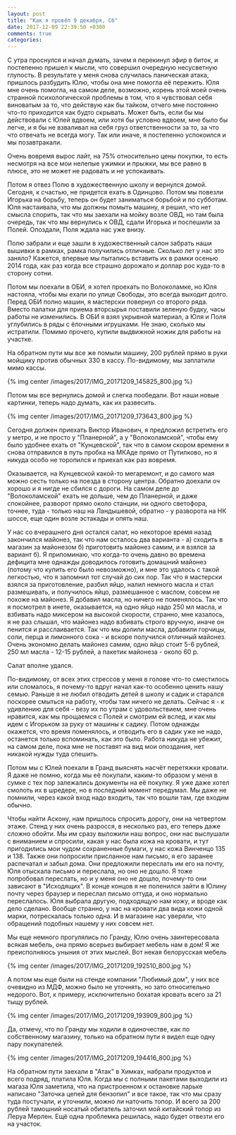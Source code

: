 ```yaml
---
layout: post
title: "Как я провёл 9 декабря, Сб"
date: 2017-12-09 22:39:50 +0300
comments: true
categories: 
---
```

С утра проснулся и начал думать, зачем я перекинул эфир в биток, и постепенно пришел к мысли, что совершил очередную несусветную глупость. В результате у меня снова случилась паническая атака, пришлось разбудить Юлю, чтобы она мне помогла её пережить. Юля мне очень помогла, на самом деле, возможно, корень этой моей очень странной психологической проблемы в том, что я чувствовал себя виноватым за то, что действую как бы тайком, отчего мне постоянно что-то приходится как будто скрывать. Может быть, если бы мы действовали с Юлей вдвоем, или хотя бы условно вдвоем, мне было бы легче, и я бы не взваливал на себя груз ответственности за то, за что что отвечать не всегда могу. Так или иначе, я постепенно успокоился и мы позавтракали.

Очень вовремя вырос лайт, на 75% относительно цены покупки, то есть несмотря на все мои нелепые ужимки и прыжки, мы все равно в плюсе, это не может не радовать и не успокаивать.

Потом я отвез Полю в художественную школу и вернулся домой. Сегодня, к счастью, не придется ехать в Одинцово. Потом мы повезли Игорька на борьбу, теперь он будет заниматься борьбой и по субботам. Юля настаивала, что мы должны помыть машину, я решил, что нет смысла спорить, так что мы заехали на мойку возле ОВД, но там была очередь, так что мы вернулись к ОВД, сдали Игорька и поспешили за Полей. Опоздали, Поля ждала нас уже внизу.

Полю забрали и еще зашли в художественный салон забрать наши вышивки в рамках, рамка получились отличные. Сколько лет у нас это заняло? Кажется, впервые мы пытались вставить их в рамки осенью 2014 года, как раз когда все страшно дорожало и доллар рос куда-то в сторону сотни. 

Потом мы поехали в ОБИ, я хотел проехать по Волоколамке, но Юля настояла, чтобы мы ехали по улице Свободы, это всегда выходит долго. Перед ОБИ полно машин, я мастерски повернул со второго ряда. Вместо палатки для приема вторсырья поставили зеленую будку, часы работы не изменились. В ОБИ я взял укрывной материал, а Юля и Поля углубились в ряды с ёлочными игрушками. Не знаю, сколько мы истратили. Помимо прочего, купили выдвижной ножик для работы на участке.

На обратном пути мы все же помыли машину, 200 рублей прямо в руки мойщику против обычных 330 в кассу. По-видимому, мы заплатили мимо кассы. 
 
{% img center /images/2017/IMG_20171209_145825_800.jpg %}

Потом мы все вернулись домой и слегка пообедали. Вот наши новые картинки, теперь надо думать, как их развесить.

{% img center /images/2017/IMG_20171209_173643_800.jpg %}

Сегодня должен приехать Виктор Иванович, я предложил встретить его у метро, и не просто у "Планерной", а у "Волоколамской", чтобы ему было удобнее ехать от "Кунцевской", так что в самом скором времени я снова отправился в путь пробка на МКАде прямо от Путилково, но я никуда особо не торопился и приехал как раз вовремя.

Оказывается, на Кунцевской какой-то мегаремонт, и до самого мая можно сесть только на поезда в сторону центра. Обратно доехали оч хорошо и я нигде не сбился с дороги. На самом деле до "Волоколамской" ехать не дольше, чем до Планерной, и даже спокойнее, разворот прямо около станции, ни одного светофора, точнее, туда - только наш на Ландышевой, обратно - у разворота на НК шоссе, еще один возле эстакады и опять наш.

У нас со вчерашнего дня остался салат, но некоторое время назад закончился майонез, так что нам осталось два варианта - а) сходить в магазин за майонезом б) приготовить майонез самим, и я взялся за вариант б). Я припоминаю, что когда-то очень давно во времена дефицита мне однажды доводилось готовить домашний майонез (потому что купить его было невозможно), и мне это удалось с такой легкостью, что я запомнил тот случай до сих пор. Так что я мастерски взялся за приготовление, разбил яйцо, налил немного масла и стал размешивать, и получилось яйцо, размешанное с маслом, совсем не похоже на майонез. Я добавил масла, но ничего не поменялось. Так что я посмотрел в инете, оказывается, на одно яйцо надо 250 мл масла, и взбивать надо миксером на высокой скорости, странно, мне казалось, я не раз слышал, что майонез надо взбивать строго вручную, иначе он пенится и расслаивается. Так что мы долили масла, добавили горчицы, соли, перца и лимонного сока - и вскоре получился отличный майонез. Очень экономно делать майонез самим, одно яйцо стоит 5-6 рублей, 250 мл масла - 12-15 рублей, а пакетик майонеза - около 60 р.

Салат вполне удался.

По-видимому, от всех этих стрессов у меня в голове что-то сместилось или сломалось, я почему-то вдруг начал как-то особенно ценить нашу семью. Раньше я не любил отводить детей в школу и садик и старался поскорее смыться на работу, чтобы там ничего не делать. Сейчас я - к удивлению для себя - везу их по утрам с удовольствием, мне очень нравится, как мы прощаемся с Полей и смотрим ей вслед, и как мы идем с Игорьком за руку от машины к садику. Потом однажды окажется, что время поменялось, и отводить его в садик уже не надо, останется только вспоминать, как это было. Работа никуда не убежит, на самом деле, пока мне не поставят на вид мои опоздания, нет никакой нужды туда спешить.

Потом мы с Юлей поехали в Гранд выяснять насчёт перетяжки кровати. Я даже не помню, когда мы её покупали, каким-то образом у меня в сумке с тех пор залежались документы на её покупку. Я уже даже хотел смолоть их в шредере, но в последний момент передумал. Мы даже не помнили, через какой вход надо входить, так что вошли там, где входим обычно.

Чтобы найти Аскону, нам пришлось спросить дорогу, они на четвертом этаже. Стенд у них очень разросся, в несколько раз, его теперь даже сложно обойти. Мы им сразу выложили наш вопрос, они нас выслушали с вниманием и спросили, какая у нас была кожа на кровати, и тут пригодились мои чудом сохраненные бумаги, у нас кожа Винченцо 135 и 138. Также они попросили присланное нам письмо, я его заранее распечатал и забыл дома. Они предложили переслать им его на почту, Юля отыскала письмо и переслала, но оно не дошло. Я тоже попробовал переслать, но и у меня оно не дошло, почему-то они зависают в "Исходящих". В конце концов я не поленился зайти в Юлину почту через браузер и переслал письмо оттуда, и оно нормально переслалось. Юля выбрала другую, подходящую нам кожу, и вроде как дело сделано. Вообще странно, у нас на кровати два вида кожи одной марки, потрескалась только одна. И в магазине нас уверяли, что обращений подобных нашему у них совсем нет.

Мы еще немного прогулялись по Гранду, Юлю очень заинтересовала всякая мебель, она прямо всерьез выбирает мебель нам в дом! Я же преисполняюсь уныния от этих мыслей. Вот некая белорусская мебель

{% img center /images/2017/IMG_20171209_192510_800.jpg %}

А потом мы еще были на стенде компании "Любимый дом", у них все очевидно из МДФ, можно было не уточнять, но зато относительно недорого. Вот, к примеру, исключительно бохатая кровать всего за 21 тыщу рублей.

{% img center /images/2017/IMG_20171209_193909_800.jpg %}

Да, отмечу, что по Гранду мы ходили в одиночестве, как по собственному магазину, только на обратном пути я видел еще одну пару покупателей.

{% img center /images/2017/IMG_20171209_194416_800.jpg %}

На обратном пути заехали в "Атак" в Химках, набрали продуктов и всего подряд, платила Юля. Когда мы с полными пакетами выходили из магаза Юля заметила, что на пристроенном к остановке ларьке написано "Заточка цепей для бензопил" и все такое, так что мы сразу туда постучали, и уточнили, можно ли наточить топор. И всего за 200 рублей тамошний носатый обитатель заточил мой китайский топор из Леруа Мерлен. Ещё одна проблемка решилась, надо будет отвезти его на участок.